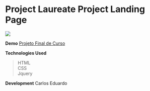 ﻿# Project Laureate Project Landing Page

![](http://www.seanhelvey.com/assets/images/seanhelvey/2014/08/html5-css-javascript-logos.png)

**Demo**  [Projeto Final de Curso ](https://carlosweb.github.io/projeto-final/)

**Technologies Used**  

>HTML  
>CSS  
>Jquery   

**Development** Carlos Eduardo 

